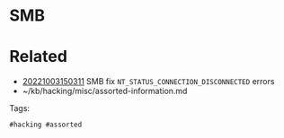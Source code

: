 # SMB

# Related

- [20221003150311](/zet/20221003150311/README.md) SMB fix `NT_STATUS_CONNECTION_DISCONNECTED` errors
- ~/kb/hacking/misc/assorted-information.md

Tags:

    #hacking #assorted 

